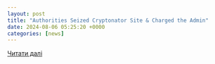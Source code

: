```yaml
---
layout: post
title: "Authorities Seized Cryptonator Site & Charged the Admin"
date: 2024-08-06 05:25:20 +0000
categories: [news]
---
```


[Читати далі](https://gbhackers.com/authorities-seized-cryptonator/)
